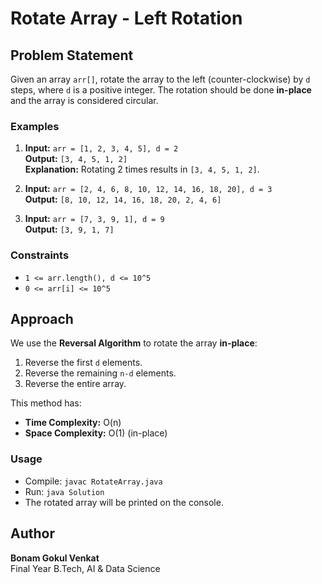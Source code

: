 # Rotate Array - Left Rotation

## Problem Statement
Given an array `arr[]`, rotate the array to the left (counter-clockwise) by `d` steps, where `d` is a positive integer. The rotation should be done **in-place** and the array is considered circular.

### Examples

1. **Input:** `arr = [1, 2, 3, 4, 5], d = 2`  
   **Output:** `[3, 4, 5, 1, 2]`  
   **Explanation:** Rotating 2 times results in `[3, 4, 5, 1, 2]`.

2. **Input:** `arr = [2, 4, 6, 8, 10, 12, 14, 16, 18, 20], d = 3`  
   **Output:** `[8, 10, 12, 14, 16, 18, 20, 2, 4, 6]`

3. **Input:** `arr = [7, 3, 9, 1], d = 9`  
   **Output:** `[3, 9, 1, 7]`  

### Constraints
- `1 <= arr.length(), d <= 10^5`  
- `0 <= arr[i] <= 10^5`  

## Approach
We use the **Reversal Algorithm** to rotate the array **in-place**:

1. Reverse the first `d` elements.
2. Reverse the remaining `n-d` elements.
3. Reverse the entire array.

This method has:
- **Time Complexity:** O(n)  
- **Space Complexity:** O(1) (in-place)

### Usage
- Compile: `javac RotateArray.java`
- Run: `java Solution`
- The rotated array will be printed on the console.

## Author
**Bonam Gokul Venkat**  
Final Year B.Tech, AI & Data Science  
